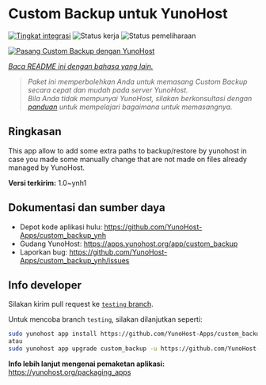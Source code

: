 <!--
N.B.: README ini dibuat secara otomatis oleh <https://github.com/YunoHost/apps/tree/master/tools/readme_generator>
Ini TIDAK boleh diedit dengan tangan.
-->

# Custom Backup untuk YunoHost

[![Tingkat integrasi](https://dash.yunohost.org/integration/custom_backup.svg)](https://ci-apps.yunohost.org/ci/apps/custom_backup/) ![Status kerja](https://ci-apps.yunohost.org/ci/badges/custom_backup.status.svg) ![Status pemeliharaan](https://ci-apps.yunohost.org/ci/badges/custom_backup.maintain.svg)

[![Pasang Custom Backup dengan YunoHost](https://install-app.yunohost.org/install-with-yunohost.svg)](https://install-app.yunohost.org/?app=custom_backup)

*[Baca README ini dengan bahasa yang lain.](./ALL_README.md)*

> *Paket ini memperbolehkan Anda untuk memasang Custom Backup secara cepat dan mudah pada server YunoHost.*  
> *Bila Anda tidak mempunyai YunoHost, silakan berkonsultasi dengan [panduan](https://yunohost.org/install) untuk mempelajari bagaimana untuk memasangnya.*

## Ringkasan

This app allow to add some extra paths to backup/restore by yunohost in case you made some manually change that are not made on files already managed by YunoHost. 


**Versi terkirim:** 1.0~ynh1
## Dokumentasi dan sumber daya

- Depot kode aplikasi hulu: <https://github.com/YunoHost-Apps/custom_backup_ynh>
- Gudang YunoHost: <https://apps.yunohost.org/app/custom_backup>
- Laporkan bug: <https://github.com/YunoHost-Apps/custom_backup_ynh/issues>

## Info developer

Silakan kirim pull request ke [`testing` branch](https://github.com/YunoHost-Apps/custom_backup_ynh/tree/testing).

Untuk mencoba branch `testing`, silakan dilanjutkan seperti:

```bash
sudo yunohost app install https://github.com/YunoHost-Apps/custom_backup_ynh/tree/testing --debug
atau
sudo yunohost app upgrade custom_backup -u https://github.com/YunoHost-Apps/custom_backup_ynh/tree/testing --debug
```

**Info lebih lanjut mengenai pemaketan aplikasi:** <https://yunohost.org/packaging_apps>
